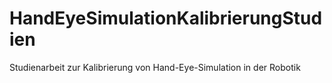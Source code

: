 # HandEyeSimulationKalibrierungStudien
Studienarbeit zur Kalibrierung von Hand-Eye-Simulation in der Robotik
